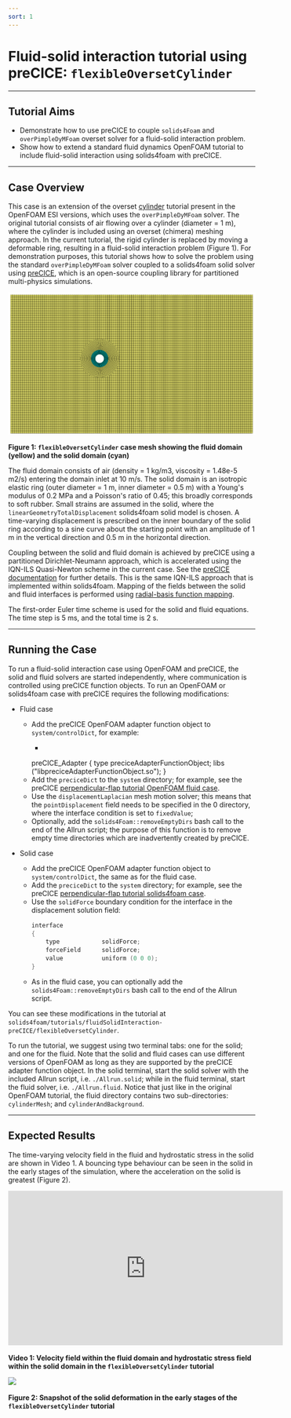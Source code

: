 ```yaml
---
sort: 1
---
```


# Fluid-solid interaction tutorial using preCICE: `flexibleOversetCylinder`

---

## Tutorial Aims

- Demonstrate how to use preCICE to couple `solids4Foam` and `overPimpleDyMFoam` overset solver for a fluid-solid interaction problem.
- Show how to extend a standard fluid dynamics OpenFOAM tutorial to include fluid-solid interaction using solids4foam with preCICE.

---

## Case Overview

This case is an extension of the overset [cylinder](https://develop.openfoam.com/Development/openfoam/-/tree/master/tutorials/incompressible/overPimpleDyMFoam/cylinder) tutorial present in the OpenFOAM ESI versions, which uses the `overPimpleDyMFoam` solver. The original tutorial consists of air flowing over a cylinder (diameter = 1 m), where the cylinder is included using an overset (chimera) meshing approach. In the current tutorial, the rigid cylinder is replaced by moving a deformable ring, resulting in a fluid-solid interaction problem (Figure 1). For demonstration purposes, this tutorial shows how to solve the problem using the standard `overPimpleDyMFoam` solver coupled to a solids4foam solid solver using [preCICE](https://precice.org), which is an open-source coupling library for partitioned multi-physics simulations.

![](images/flexibleOversetCylinderMesh.png)

**Figure 1: `flexibleOversetCylinder` case mesh showing the fluid domain (yellow) and the solid domain (cyan)**

The fluid domain consists of air (density = 1 kg/m3, viscosity = 1.48e-5 m2/s) entering the domain inlet at 10 m/s. The solid domain is an isotropic elastic ring (outer diameter = 1 m, inner diameter = 0.5 m) with a Young's modulus of 0.2 MPa and a Poisson's ratio of 0.45; this broadly corresponds to soft rubber. Small strains are assumed in the solid, where the `linearGeometryTotalDisplacement` solids4foam solid model is chosen. A time-varying displacement is prescribed on the inner boundary of the solid ring according to a sine curve about the starting point with an amplitude of 1 m in the vertical direction and 0.5 m in the horizontal direction.

Coupling between the solid and fluid domain is achieved by preCICE using a partitioned Dirichlet-Neumann approach, which is accelerated using the IQN-ILS Quasi-Newton scheme in the current case. See the [preCICE documentation](https://precice.org/configuration-acceleration.html) for further details. This is the same IQN-ILS approach that is implemented within solids4foam. Mapping of the fields between the solid and fluid interfaces is performed using [radial-basis function mapping](https://precice.org/configuration-mapping.html#radial-basis-function-mapping).

The first-order Euler time scheme is used for the solid and fluid equations. The time step is 5 ms, and the total time is 2 s.


---

## Running the Case

To run a fluid-solid interaction case using OpenFOAM and preCICE, the solid and fluid solvers are started independently, where communication is controlled using preCICE function objects. To run an OpenFOAM or solids4foam case with preCICE requires the following modifications:

- Fluid case
  - Add the preCICE OpenFOAM adapter function object to `system/controlDict`, for example:
    - ```c++
    preCICE_Adapter
    {
        type preciceAdapterFunctionObject;
        libs ("libpreciceAdapterFunctionObject.so");
    }
  - Add the `preciceDict` to the `system` directory; for example, see the preCICE [perpendicular-flap tutorial OpenFOAM fluid case](https://github.com/precice/tutorials/blob/master/perpendicular-flap/fluid-openfoam/system/preciceDict).
  - Use the `displacementLaplacian` mesh motion solver; this means that the `pointDisplacement` field needs to be specified in the 0 directory, where the interface condition is set to `fixedValue`;
  - Optionally, add the `solids4Foam::removeEmptyDirs` bash call to the end of the Allrun script; the purpose of this function is to remove empty time directories which are inadvertently created by preCICE.
  
- Solid case
  - Add the preCICE OpenFOAM adapter function object to `system/controlDict`, the same as for the fluid case.
  - Add the `preciceDict` to the `system` directory; for example, see the preCICE [perpendicular-flap tutorial solids4foam case](https://github.com/precice/tutorials/blob/master/perpendicular-flap/solid-solids4foam/system/preciceDict).
  - Use the `solidForce` boundary condition for the interface in the displacement solution field:
    ```c++
    interface
    {
        type            solidForce;
        forceField      solidForce;
        value           uniform (0 0 0);
    }
    ```
  - As in the fluid case, you can optionally add the `solids4Foam::removeEmptyDirs` bash call to the end of the Allrun script.

You can see these modifications in the tutorial at `solids4foam/tutorials/fluidSolidInteraction-preCICE/flexibleOversetCylinder`.

To run the tutorial, we suggest using two terminal tabs: one for the solid; and one for the fluid. Note that the solid and fluid cases can use different versions of OpenFOAM as long as they are supported by the preCICE adapter function object. In the solid terminal, start the solid solver with the included Allrun script, i.e. `./Allrun.solid`; while in the fluid terminal, start the fluid solver, i.e. `./Allrun.fluid`. Notice that just like in the original OpenFOAM tutorial, the fluid directory contains two sub-directories: `cylinderMesh`; and `cylinderAndBackground`.

---

## Expected Results

The time-varying velocity field in the fluid and hydrostatic stress in the solid are shown in Video 1. A bouncing type behaviour can be seen in the solid in the early stages of the simulation, where the acceleration on the solid is greatest (Figure 2).

<iframe width="560" height="315" src="https://youtu.be/fWx9aCKs6uA" frameborder="0" allow="autoplay; encrypted-media" allowfullscreen></iframe>

**Video 1: Velocity field within the fluid domain and hydrostatic stress field within the solid domain in the `flexibleOversetCylinder` tutorial**

![](./images/flexibleOversetCylinderDeformedRing.png)

**Figure 2: Snapshot of the solid deformation in the early stages of the `flexibleOversetCylinder` tutorial**
